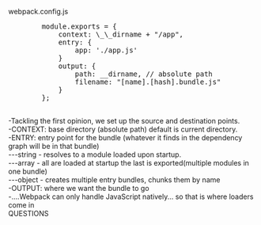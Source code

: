 <section>
    <p>webpack.config.js</p>
    <pre class="stretch highlight cpp">
        module.exports = {
            <span class="fragment zoom-in highlight-current-green">context:</span> \_\_dirname + "/app",
            <span class="fragment zoom-in highlight-current-green">entry:</span> {
                app: './app.js'
            }
            <span class="fragment zoom-in highlight-current-green">output:</span> {
                path: __dirname, // absolute path
                filename: "[name].[hash].bundle.js"
            }
        };
    </pre>
    <aside class="notes">
        -Tackling the first opinion, we set up the source and destination points.</br>
        -CONTEXT: base directory (absolute path) default is current directory.</br>
        -ENTRY: entry point for the bundle (whatever it finds in the dependency graph will be in that bundle)</br>
        ---string - resolves to a module loaded upon startup.</br>
        ---array - all are loaded at startup the last is exported(multiple modules in one bundle)</br>
        ---object - creates multiple entry bundles, chunks them by name</br>
        -OUTPUT: where we want the bundle to go</br>
        -....Webpack can only handle JavaScript natively... so that is where loaders come in</br>
        QUESTIONS
    </aside>
</section>
